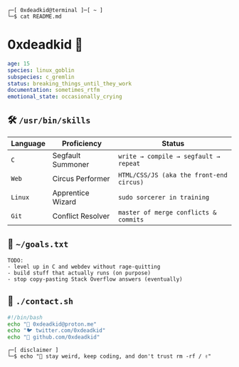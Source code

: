 ```
┌─[ 0xdeadkid@terminal ]─[ ~ ]
└─$ cat README.md
```

# 0xdeadkid 👾

```yaml
age: 15
species: linux_goblin
subspecies: c_gremlin
status: breaking_things_until_they_work
documentation: sometimes_rtfm
emotional_state: occasionally_crying
```

## 🛠️ `/usr/bin/skills`

| Language | Proficiency | Status |
|----------|-------------|---------|
| `C` | Segfault Summoner | `write → compile → segfault → repeat` |
| `Web` | Circus Performer | `HTML/CSS/JS (aka the front-end circus)` |
| `Linux` | Apprentice Wizard | `sudo sorcerer in training` |
| `Git` | Conflict Resolver | `master of merge conflicts & commits` |

## 🎯 `~/goals.txt`

```
TODO:
- level up in C and webdev without rage-quitting
- build stuff that actually runs (on purpose)  
- stop copy-pasting Stack Overflow answers (eventually)
```

## 📡 `./contact.sh`

```bash
#!/bin/bash
echo "📧 0xdeadkid@proton.me"
echo "🐦 twitter.com/0xdeadkid" 
echo "🐙 github.com/0xdeadkid"
```

```
┌─[ disclaimer ]
└─$ echo "🧪 stay weird, keep coding, and don't trust rm -rf / ✌️"
```
